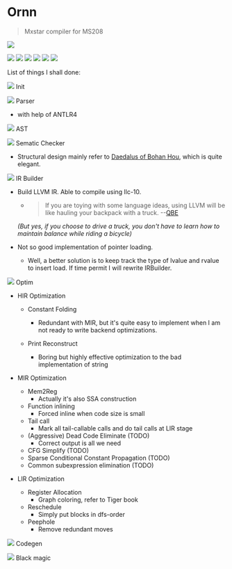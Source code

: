 # Ornn
 > Mxstar compiler for MS208
>
![](https://universe-meeps.leagueoflegends.com/v1/assets/images/ornn-splash.jpg)


![](https://opgg-static.akamaized.net/images/lol/item/2420.png?image=q_auto,w_42&v=1586932751)
![](https://opgg-static.akamaized.net/images/lol/item/1054.png?image=q_auto,w_42&v=1583298869)
![](https://opgg-static.akamaized.net/images/lol/item/3390.png?image=q_auto,w_42&v=1583298869)
![](https://opgg-static.akamaized.net/images/lol/item/3373.png?image=q_auto,w_42&v=1583298869)
![](https://opgg-static.akamaized.net/images/lol/item/3111.png?image=q_auto,w_42&v=1583298869)
![](https://opgg-static.akamaized.net/images/lol/item/3379.png?image=q_auto,w_42&v=1583298869)

List of things I shall done:

![](https://opgg-static.akamaized.net/images/lol/item/2031.png?image=q_auto,w_42&v=1583298869)
 Init
 
![](https://opgg-static.akamaized.net/images/lol/item/1054.png?image=q_auto,w_42&v=1583298869)
 Parser
 * with help of ANTLR4

![](https://opgg-static.akamaized.net/images/lol/item/3373.png?image=q_auto,w_42&v=1583298869)
AST

![](https://opgg-static.akamaized.net/images/lol/item/3111.png?image=q_auto,w_42&v=1583298869)
Sematic Checker
* Structural design mainly refer to [Daedalus of Bohan Hou](https://github.com/spectrometerHBH/Daedalus), which is quite elegant.

![](https://opgg-static.akamaized.net/images/lol/item/3379.png?image=q_auto,w_42&v=1583298869)
IR Builder
* Build LLVM IR. Able to compile using llc-10.
    * >  If you are toying with some language ideas, using LLVM will be like hauling your backpack with a truck. --[QBE](http://c9x.me/compile/doc/llvm.html)
    
     *(But yes, if you choose to drive a truck, you don't have to learn how to maintain balance while riding a bicycle)*

* Not so good implementation of pointer loading.
    
   * Well, a better solution is to keep track the type of lvalue and rvalue to insert load. If time permit I will rewrite IRBuilder.

![](https://opgg-static.akamaized.net/images/lol/item/3386.png?image=q_auto,w_42&v=1583298869) Optim

* HIR Optimization
    * Constant Folding
        * Redundant with MIR, but it's quite easy to implement when I am not ready to write backend optimizations.

    * Print Reconstruct
        * Boring but highly effective optimization to the bad implementation of string


* MIR Optimization
    * Mem2Reg
        * Actually it's also SSA construction
    * Function inlining
        * Forced inline when code size is small
    * Tail call
        * Mark all tail-callable calls and do tail calls at LIR stage
    * (Aggressive) Dead Code Eliminate (TODO)
        * Correct output is all we need
    * CFG Simplify (TODO)
    * Sparse Conditional Constant Propagation (TODO)
    * Common subexpression elimination (TODO)
* LIR Optimization
    * Register Allocation
        * Graph coloring, refer to Tiger book
    * Reschedule
        * Simply put blocks in dfs-order
    * Peephole
        * Remove redundant moves

        
![](https://opgg-static.akamaized.net/images/lol/item/3390.png?image=q_auto,w_42&v=1583298869) Codegen

![](https://opgg-static.akamaized.net/images/lol/item/3374.png?image=q_auto,w_42&v=1583298869) Black magic
